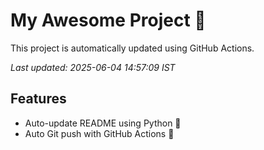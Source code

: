 # My Awesome Project 🚀

This project is automatically updated using GitHub Actions.

_Last updated: 2025-06-04 14:57:09 IST_

## Features
- Auto-update README using Python 🐍
- Auto Git push with GitHub Actions 🤖
